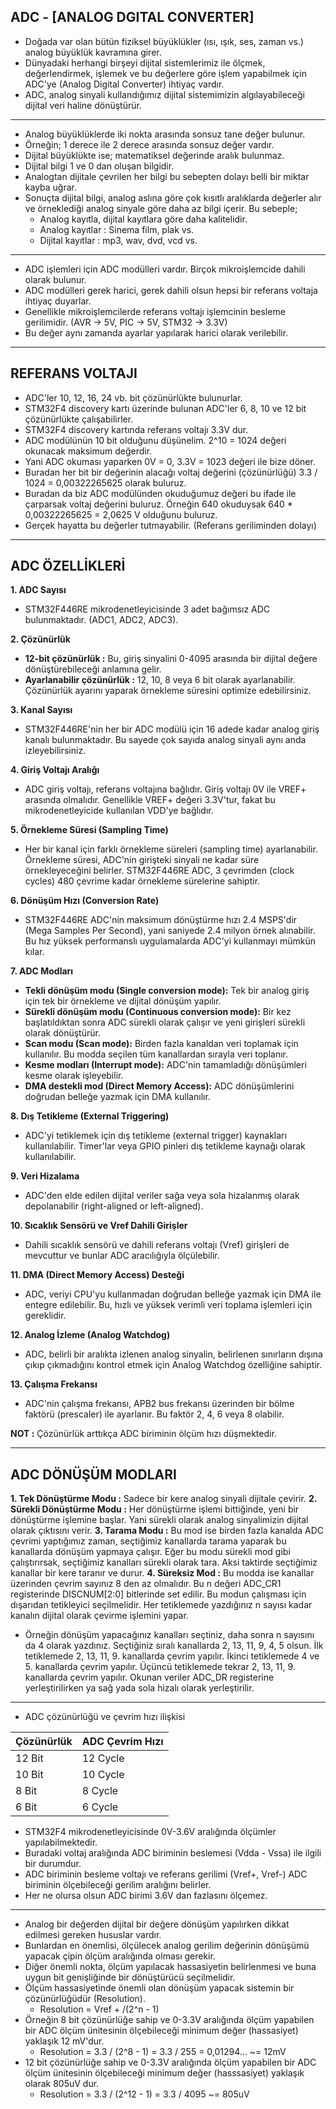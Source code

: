 ## ADC - \[ANALOG DGITAL CONVERTER\]

* Doğada var olan bütün fiziksel büyüklükler (ısı, ışık, ses, zaman vs.) analog büyüklük kavramına girer.
* Dünyadaki herhangi birşeyi dijital sistemlerimiz ile ölçmek, değerlendirmek, işlemek ve bu değerlere göre işlem yapabilmek için ADC'ye (Analog Digital Converter) ihtiyaç vardır.
* ADC, analog sinyali kullandığımız dijital sistemimizin algılayabileceği dijital veri haline dönüştürür.

--------------------------------------------------------------------------------------------------------------------------------------------------------------

* Analog büyüklüklerde iki nokta arasında sonsuz tane değer bulunur.
* Örneğin; 1 derece ile 2 derece arasında sonsuz değer vardır.
* Dijital büyüklükte ise; matematiksel değerinde aralık bulunmaz.
* Dijital bilgi 1 ve 0 dan oluşan bilgidir.
* Analogtan dijitale çevrilen her bilgi bu sebepten dolayı belli bir miktar kayba uğrar.
* Sonuçta dijital bilgi, analog aslına göre çok kısıtlı aralıklarda değerler alır ve örneklediği analog sinyale göre daha az bilgi içerir. Bu sebeple;
  * Analog kayıtla, dijital kayıtlara göre daha kalitelidir.
  * Analog kayıtlar : Sinema film, plak vs.
  * Dijital kayıtlar : mp3, wav, dvd, vcd vs.

--------------------------------------------------------------------------------------------------------------------------------------------------------------

* ADC işlemleri için ADC modülleri vardır. Birçok mikroişlemcide dahili olarak bulunur.
* ADC modülleri gerek harici, gerek dahili olsun hepsi bir referans voltaja ihtiyaç duyarlar.
* Genellikle mikroişlemcilerde referans voltajı işlemcinin besleme gerilimidir. (AVR -> 5V, PIC -> 5V, STM32 -> 3.3V)
* Bu değer aynı zamanda ayarlar yapılarak harici olarak verilebilir.

--------------------------------------------------------------------------------------------------------------------------------------------------------------

## REFERANS VOLTAJI

* ADC'ler 10, 12, 16, 24 vb. bit çözünürlükte bulunurlar.
* STM32F4 discovery kartı üzerinde bulunan ADC'ler 6, 8, 10 ve 12 bit çözünürlükte çalışabilirler.
* STM32F4 discovery kartında referans voltajı 3.3V dur.
* ADC modülünün 10 bit olduğunu düşünelim. 2^10 = 1024 değeri okunacak maksimum değerdir.
* Yani ADC okuması yaparken 0V = 0, 3.3V = 1023 değeri ile bize döner.
* Buradan her bit bir değerinin alacağı voltaj değerini (çözünürlüğü) 3.3 / 1024 = 0,00322265625 olarak buluruz.
* Buradan da biz ADC modülünden okuduğumuz değeri bu ifade ile çarparsak voltaj değerini buluruz. Örneğin 640 okuduysak 640 * 0,00322265625 = 2,0625 V olduğunu buluruz.
* Gerçek hayatta bu değerler tutmayabilir. (Referans geriliminden dolayı)

--------------------------------------------------------------------------------------------------------------------------------------------------------------  

## ADC ÖZELLİKLERİ

**1. ADC Sayısı**
* STM32F446RE mikrodenetleyicisinde 3 adet bağımsız ADC bulunmaktadır. (ADC1, ADC2, ADC3).

**2. Çözünürlük**
* **12-bit çözünürlük :** Bu, giriş sinyalini 0-4095 arasında bir dijital değere dönüştürebileceği anlamına gelir.
* **Ayarlanabilir çözünürlük :** 12, 10, 8 veya 6 bit olarak ayarlanabilir. Çözünürlük ayarını yaparak örnekleme süresini optimize edebilirsiniz.

**3. Kanal Sayısı**
* STM32F446RE'nin her bir ADC modülü için 16 adede kadar analog giriş kanalı bulunmaktadır. Bu sayede çok sayıda analog sinyali aynı anda izleyebilirsiniz.

**4. Giriş Voltajı Aralığı**
* ADC giriş voltajı, referans voltajına bağlıdır. Giriş voltajı 0V ile VREF+ arasında olmalıdır. Genellikle VREF+ değeri 3.3V'tur, fakat bu mikrodenetleyicide kullanılan VDD'ye bağlıdır.

**5. Örnekleme Süresi (Sampling Time)**
* Her bir kanal için farklı örnekleme süreleri (sampling time) ayarlanabilir. Örnekleme süresi, ADC'nin girişteki sinyali ne kadar süre örnekleyeceğini belirler. STM32F446RE ADC, 3 çevrimden (clock cycles) 480 çevrime kadar örnekleme sürelerine sahiptir.

**6. Dönüşüm Hızı (Conversion Rate)**
* STM32F446RE ADC'nin maksimum dönüştürme hızı 2.4 MSPS'dir (Mega Samples Per Second), yani saniyede 2.4 milyon örnek alınabilir. Bu hız yüksek performanslı uygulamalarda ADC'yi kullanmayı mümkün kılar.

**7. ADC Modları**
* **Tekli dönüşüm modu (Single conversion mode):** Tek bir analog giriş için tek bir örnekleme ve dijital dönüşüm yapılır.
* **Sürekli dönüşüm modu (Continuous conversion mode):** Bir kez başlatıldıktan sonra ADC sürekli olarak çalışır ve yeni girişleri sürekli olarak dönüştürür.
* **Scan modu (Scan mode):** Birden fazla kanaldan veri toplamak için kullanılır. Bu modda seçilen tüm kanallardan sırayla veri toplanır.
* **Kesme modları (Interrupt mode):** ADC'nin tamamladığı dönüşümleri kesme olarak işleyebilir.
* **DMA destekli mod (Direct Memory Access):** ADC dönüşümlerini doğrudan belleğe yazmak için DMA kullanılır.

**8. Dış Tetikleme (External Triggering)**
* ADC'yi tetiklemek için dış tetikleme (external trigger) kaynakları kullanılabilir. Timer'lar veya GPIO pinleri dış tetikleme kaynağı olarak kullanılabilir.

**9. Veri Hizalama**
* ADC'den elde edilen dijital veriler sağa veya sola hizalanmış olarak depolanabilir (right-aligned or left-aligned).

**10. Sıcaklık Sensörü ve Vref Dahili Girişler**
* Dahili sıcaklık sensörü ve dahili referans voltajı (Vref) girişleri de mevcuttur ve bunlar ADC aracılığıyla ölçülebilir.

**11. DMA (Direct Memory Access) Desteği**
* ADC, veriyi CPU'yu kullanmadan doğrudan belleğe yazmak için DMA ile entegre edilebilir. Bu, hızlı ve yüksek verimli veri toplama işlemleri için gereklidir.

**12. Analog İzleme (Analog Watchdog)**
* ADC, belirli bir aralıkta izlenen analog sinyalin, belirlenen sınırların dışına çıkıp çıkmadığını kontrol etmek için Analog Watchdog özelliğine sahiptir.

**13. Çalışma Frekansı**
* ADC'nin çalışma frekansı, APB2 bus frekansı üzerinden bir bölme faktörü (prescaler) ile ayarlanır. Bu faktör 2, 4, 6 veya 8 olabilir.


**NOT :** Çözünürlük arttıkça ADC biriminin ölçüm hızı düşmektedir.

--------------------------------------------------------------------------------------------------------------------------------------------------------------

## ADC DÖNÜŞÜM MODLARI

**1. Tek Dönüştürme Modu :** Sadece bir kere analog sinyali dijitale çevirir.
**2. Sürekli Dönüştürme Modu :** Her dönüştürme işlemi bittiğinde, yeni bir dönüştürme işlemine başlar. Yani sürekli olarak analog sinyalimizin dijital olarak çıktısını verir.
**3. Tarama Modu :** Bu mod ise birden fazla kanalda ADC çevrimi yaptığımız zaman, seçtiğimiz kanallarda tarama yaparak bu kanallarda dönüşüm yapmaya çalışır. Eğer bu modu sürekli mod gibi çalıştırırsak, seçtiğimiz kanalları sürekli olarak tara. Aksi taktirde seçtiğimiz kanallar bir kere taranır ve durur.
**4. Süreksiz Mod :** Bu modda ise kanallar üzerinden çevrim sayınız 8 den az olmalıdır. Bu n değeri ADC_CR1 registerinde DISCNUM\[2:0\] bitlerinde set edilir. Bu modun çalışması için dışarıdan tetikleyici seçilmelidir. Her tetiklemede yazdığınız n sayısı kadar kanalın dijital olarak çevirme işlemini yapar. 

* Örneğin dönüşüm yapacağınız kanalları seçtiniz, daha sonra n sayısını da 4 olarak yazdınız. Seçtiğiniz sıralı kanallarda 2, 13, 11, 9, 4, 5 olsun. İlk tetiklemede 2, 13, 11, 9. kanallarda çevrim yapılır. İkinci tetiklemede 4 ve 5. kanallarda çevrim yapılır. Üçüncü tetiklemede tekrar 2, 13, 11, 9. kanallarda çevrim yapılır. Okunan veriler ADC_DR registerine yerleştirilirken ya sağ yada sola hizalı olarak yerleştirilir.

--------------------------------------------------------------------------------------------------------------------------------------------------------------

* ADC çözünürlüğü ve çevrim hızı ilişkisi

| Çözünürlük | ADC Çevrim Hızı |
|--|--|
| 12 Bit | 12 Cycle |
| 10 Bit | 10 Cycle |
| 8 Bit | 8 Cycle |
| 6 Bit | 6 Cycle |

* STM32F4 mikrodenetleyicisinde 0V-3.6V aralığında ölçümler yapılabilmektedir.
* Buradaki voltaj aralığında ADC biriminin beslemesi (Vdda - Vssa) ile ilgili bir durumdur.
* ADC biriminin besleme voltajı ve referans gerilimi (Vref+, Vref-) ADC biriminin ölçebileceği gerilim aralığını belirler.
* Her ne olursa olsun ADC birimi 3.6V dan fazlasını ölçemez.

--------------------------------------------------------------------------------------------------------------------------------------------------------------

* Analog bir değerden dijital bir değere dönüşüm yapılırken dikkat edilmesi gereken hususlar vardır.
* Bunlardan en önemlisi, ölçülecek analog gerilim değerinin dönüşümü yapacak çipin ölçüm aralığında olması gerekir.
* Diğer önemli nokta, ölçüm yapılacak hassasiyetin belirlenmesi ve buna uygun bit genişliğinde bir dönüştürücü seçilmelidir.
* Ölçüm hassasiyetinde önemli olan dönüşüm yapacak sistemin bir çözünürlüğüdür (Resolution).
  * Resolution = Vref + /(2^n - 1)
* Örneğin 8 bit çözünürlüğe sahip ve 0-3.3V aralığında ölçüm yapabilen bir ADC ölçüm ünitesinin ölçebileceği minimum değer (hassasiyet) yaklaşık 12 mV'dur.
  * Resolution = 3.3 / (2^8 - 1) = 3.3 / 255 = 0,01294... ~= 12mV
* 12 bit çözünürlüğe sahip ve 0-3.3V aralığında ölçüm yapabilen bir ADC ölçüm ünitesinin ölçebileceği minimum değer (hasssasiyet) yaklaşık olarak 805uV dur.
  * Resolution = 3.3 / (2^12 - 1) = 3.3 / 4095 ~= 805uV






















